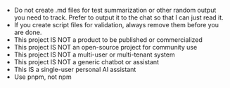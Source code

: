 - Do not create .md files for test summarization or other random output you need to track. Prefer to output it to the chat so that I can just read it.
- If you create script files for validation, always remove them before you are done.
- This project IS NOT a product to be published or commercialized
- This project IS NOT an open-source project for community use
- This project IS NOT a multi-user or multi-tenant system
- This project IS NOT a generic chatbot or assistant
- This IS a single-user personal AI assistant
- Use pnpm, not npm